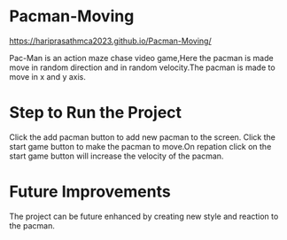 # Pacman-Moving
 https://hariprasathmca2023.github.io/Pacman-Moving/

 Pac-Man is an action maze chase video game,Here the pacman is made move in random direction and in random velocity.The pacman is made to move in x and y axis.

 # Step to Run the Project
 Click the add pacman button to add new pacman to the screen. Click the start game button to make the pacman to move.On repation click on the start game button will increase the velocity of the pacman.
 # Future Improvements
 The project can be future enhanced by creating new style and reaction to the pacman.
 
 
